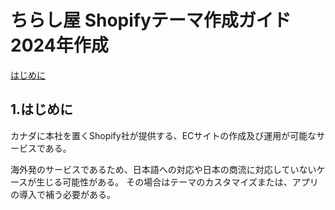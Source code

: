 # ちらし屋 Shopifyテーマ作成ガイド 2024年作成

[はじめに](#はじめに)

## 1.はじめに

カナダに本社を置くShopify社が提供する、ECサイトの作成及び運用が可能なサービスである。

海外発のサービスであるため、日本語への対応や日本の商流に対応していないケースが生じる可能性がある。
その場合はテーマのカスタマイズまたは、アプリの導入で補う必要がある。


